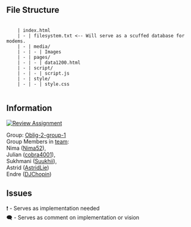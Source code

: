 <h2>
    File Structure
</h2>
<pre>
    <code class="has-line-data" data-line-start="2" data-line-end="10" class="language-sh">
    | index.html
    | - | filesystem.txt <-- Will serve as a scuffed database for modems.
    | - | media/
    | - | - | Images
    | - | pages/
    | - | - | data1200.html
    | - | script/
    | - | - | script.js
    | - | style/
    | - | - | style.css
    </code>
</pre>

<h2>
    Information
</h2>
<p>
    <a href="https://oslomet.instructure.com/courses/26764/assignments/81010">
        <img src="https://classroom.github.com/assets/deadline-readme-button-24ddc0f5d75046c5622901739e7c5dd533143b0c8e959d652212380cedb1ea36.svg" alt="Review Assignment">
    </a></br>
    <div>
    Group: <a href="https://oslomet.instructure.com/groups/113121">Oblig-2-group-1</a> </br>
    Group Members in <a href="https://github.com/orgs/OsloMet-web/teams/noot-noot">team</a>:  </br>
    Nima (<a href="https://github.com/Nima52">Nima52</a>), </br>
    Julian (<a href="https://github.com/cobra4001">cobra4001</a>), </br>
    Sukhmani (<a href="https://github.com/Suukhii">Suukhii</a>), </br>
    Astrid (<a href="https://github.com/AstridLie">AstridLie</a>) </br>
    Endre (<a href="https://github.com/DJChopin">DJChopin</a>) 
    </div>
</p>

<h2>
    Issues
</h2>
<p>
    ❗ - Serves as implementation needed </br>
    🗨️ - Serves as comment on implementation or vision
</p>
